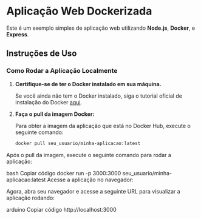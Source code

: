 # Aplicação Web Dockerizada

Este é um exemplo simples de aplicação web utilizando **Node.js**, **Docker**, e **Express**.

## Instruções de Uso

### Como Rodar a Aplicação Localmente

1. **Certifique-se de ter o Docker instalado em sua máquina.**

   Se você ainda não tem o Docker instalado, siga o tutorial oficial de instalação do Docker [aqui](https://docs.docker.com/get-docker/).

2. **Faça o pull da imagem Docker:**

   Para obter a imagem da aplicação que está no Docker Hub, execute o seguinte comando:

   ```bash
   docker pull seu_usuario/minha-aplicacao:latest
Após o pull da imagem, execute o seguinte comando para rodar a aplicação:

bash
Copiar código
docker run -p 3000:3000 seu_usuario/minha-aplicacao:latest
Acesse a aplicação no navegador:

Agora, abra seu navegador e acesse a seguinte URL para visualizar a aplicação rodando:

arduino
Copiar código
http://localhost:3000

